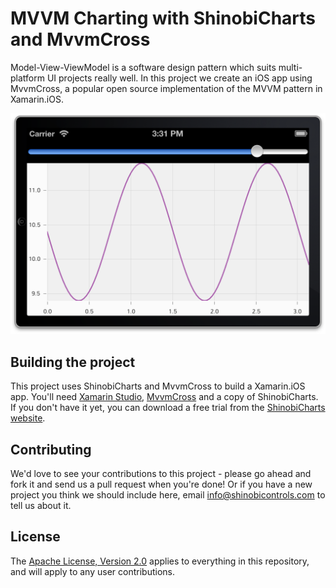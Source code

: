 MVVM Charting with ShinobiCharts and MvvmCross
=====================

Model-View-ViewModel is a software design pattern which suits multi-platform UI
projects really well. In this project we create an iOS app using MvvmCross, a
popular open source implementation of the MVVM pattern in Xamarin.iOS.

![Screenshot](img/screenshot.png?raw=true)

Building the project
------------------

This project uses ShinobiCharts and MvvmCross to build a Xamarin.iOS app. You'll
need [Xamarin Studio](http://xamarin.com/), [MvvmCross](https://github.com/slodge/mvvmcross)
and a copy of ShinobiCharts. If you don't have it yet, you can download a free
trial from the [ShinobiCharts website](http://www.shinobicontrols.com/shinobicharts/).


Contributing
------------

We'd love to see your contributions to this project - please go ahead and fork it and send us a pull request when you're done! Or if you have a new project you think we should include here, email info@shinobicontrols.com to tell us about it.

License
-------

The [Apache License, Version 2.0](license.txt) applies to everything in this repository, and will apply to any user contributions.
